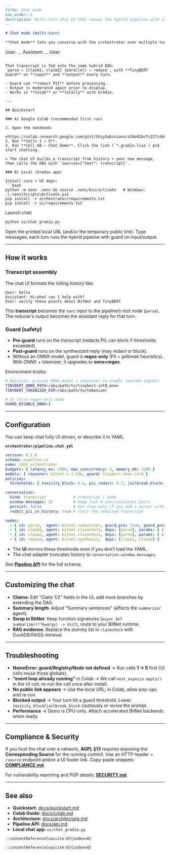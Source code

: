```markdown
---
title: Chat mode
nav_order: 6
description: Multi-turn chat UI that reuses the hybrid pipeline with input/output guard each turn.
---

# Chat mode (multi-turn)

**Chat mode** lets you converse with the orchestrator over multiple turns. Each new message is appended to a rolling **transcript**:

```

User: ...
Assistant: ...
User: <new message>

````

That transcript is fed into the same hybrid DAG:  
`parse → [claim1, claim2] (parallel) → reduce`, with **TinyBERT Guard** on **input** and **output** every turn.

- Guard can **redact PII** before processing.
- Output is moderated again prior to display.
- Works in **Colab** or **locally** with Gradio.

---

## Quickstart

### A) Google Colab (recommended first run)

1. Open the notebook:  
   <https://colab.research.google.com/gist/ShiySabiniano/a34e01bcfc227cddc55a6634f1823539/bitnet_tinybert_orchestrator_colab.ipynb>
2. Run **Cells 1 → 5**.
3. Run **Cell 6B — Chat Demo**. Click the link (`*.gradio.live`) and start chatting.

> The chat UI builds a transcript from history + your new message, then calls the DAG with `sources={"text": transcript}`.

### B) Local (Gradio app)

Install core + UI deps:
```bash
python -m venv .venv && source .venv/bin/activate   # Windows: .\.venv\Scripts\Activate.ps1
pip install -r orchestrator/requirements.txt
pip install -r ui/requirements.txt
````

Launch chat:

```bash
python ui/chat_gradio.py
```

Open the printed local URL (and/or the temporary public link). Type messages; each turn runs the hybrid pipeline with guard on input/output.

---

## How it works

### Transcript assembly

The chat UI formats the rolling history like:

```
User: hello
Assistant: Hi—what can I help with?
User: verify these points about BitNet and TinyBERT
```

This **transcript** becomes the `text` input to the pipeline’s root node (`parse`). The reducer’s output becomes the assistant reply for that turn.

### Guard (safety)

* **Pre-guard** runs on the transcript (redacts PII; can block if thresholds exceeded).
* **Post-guard** runs on the synthesized reply (may redact or block).
* Without an ONNX model, guard is **regex-only** (PII + jailbreak heuristics). With ONNX + tokenizer, it upgrades to **onnx+regex**.

Environment knobs:

```bash
# Optional: provide ONNX model + tokenizer to enable learned signals
TINYBERT_ONNX_PATH=/abs/path/to/tinybert-int8.onnx
TINYBERT_TOKENIZER_DIR=/abs/path/to/tokenizer

# Or force regex-only mode
GUARD_DISABLE_ONNX=1
```

---

## Configuration

You can keep chat fully UI-driven, or describe it in YAML.

**`orchestrator/pipeline.chat.yml`**

```yaml
version: 0.1.0
schema: pipeline.v1
name: chat_orchestrator
budgets: { latency_ms: 2000, max_concurrency: 2, memory_mb: 1200 }
models: { reasoner: bitnet-s-1.58b, guard: tinybert-onnx-int8 }
policies:
  thresholds: { toxicity_block: 0.5, pii_redact: 0.7, jailbreak_block: 0.6 }

conversation:
  kind: transcript            # transcript | none
  window_messages: 12         # keep last N user/assistant pairs
  persist: false              # set true only if you add a server with storage
  redact_pii_in_history: true # store the redacted transcript

nodes:
  - { id: parse,  agent: bitnet.summarizer, guard_pre: true, guard_post: true, params: { max_sentences: 3 } }
  - { id: claim1, agent: bitnet.claimcheck, deps: [parse], params: { claim: "BitNet uses 1.58-bit weights" } }
  - { id: claim2, agent: bitnet.claimcheck, deps: [parse], params: { claim: "TinyBERT is effective for classification" } }
  - { id: reduce, agent: bitnet.synthesis,  deps: [claim1, claim2] }
```

* The **UI** mirrors these thresholds even if you don’t load the YAML.
* The chat adapter truncates history to `conversation.window_messages`.

See **[Pipeline API](./api.md)** for the full schema.

---

## Customizing the chat

* **Claims**: Edit “Claim 1/2” fields in the UI; add more branches by extending the DAG.
* **Summary length**: Adjust “Summary sentences” (affects the `summarizer` agent).
* **Swap in BitNet**: Keep function signatures (`async def summarizer(**kwargs) -> dict`), route to your BitNet runtime.
* **RAG evidence**: Replace the dummy list in `claimcheck` with DuckDB/FAISS retrieval.

---

## Troubleshooting

* **NameError: guard/Registry/Node not defined** → Run cells **1 → 5** first (UI cells reuse those globals).
* **“event loop already running”** in Colab → We call `nest_asyncio.apply()` in the UI cell; re-run the cell once after install.
* **No public link appears** → Use the local URL; in Colab, allow pop-ups and re-run.
* **Blocked output** → Your turn hit a guard threshold. Lower `toxicity_block`/`jailbreak_block` cautiously or revise the prompt.
* **Performance** → Demo is CPU-only. Attach accelerated BitNet backends when ready.

---

## Compliance & Security

If you host the chat over a network, **AGPL §13** requires exposing the **Corresponding Source** for the running commit. Use an HTTP header + `/source` endpoint and/or a UI footer link. Copy-paste snippets: **[COMPLIANCE.md](../COMPLIANCE.md)**.

For vulnerability reporting and PGP details: **[SECURITY.md](../SECURITY.md)**.

---

## See also

* **Quickstart:** [docs/quickstart.md](./quickstart.md)
* **Colab Guide:** [docs/colab.md](./colab.md)
* **Architecture:** [docs/architecture.md](./architecture.md)
* **Pipeline API:** [docs/api.md](./api.md)
* **Local chat app:** `ui/chat_gradio.py`

```
::contentReference[oaicite:0]{index=0}
```

```
::contentReference[oaicite:0]{index=0}
```
